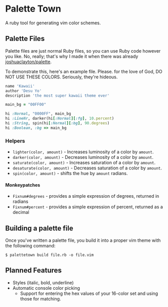 # Palette Town
A ruby tool for generating vim color schemes.

## Palette Files
Palette files are just normal Ruby files, so you can use Ruby code however 
you like.  No, really; that's why I made it when there was already 
[joshuaclayton/palette](https://github.com/joshuaclayton/palette).

To demonstrate this, here's an example file.  Please. for the love of God, 
DO NOT USE THESE COLORS.  Seriously, they're hideous.
```ruby
name 'Kawaii'
author 'Desu Yo'
description 'the most super kawaii theme ever'

main_bg = "00FF00"

hi :Normal, "0000FF", main_bg
hi :LineNr, darker(hi[:Normal][:fg], 10.percent)
hi :String, spin(hi[:Normal][:bg], 90.degrees)
hi :Boolean, :bg => main_bg
```

### Helpers
 * `lighter(color, amount)` - Increases luminosity of a color by `amount`.
 * `darker(color, amount)` - Decreases luminosity of a color by `amount`.
 * `saturate(color, amount)` - Increases saturation of a color by `amount`.
 * `desaturate(color, amount)` - Decreases saturation of a color by `amount`.
 * `spin(color, amount)` - shifts the hue by `amount` radians.

#### Monkeypatches
 * `Fixnum#degrees` - provides a simple expression of degrees, returned in radians
 * `Fixnum#percent` - provides a simple expression of percent, returned as a decimal

## Building a palette file
Once you've written a palette file, you build it into a proper vim theme with 
the following command:

	$ palettetown build file.rb -o file.vim

## Planned Features
 * Styles (italic, bold, underline)
 * Automatic console color picking
   * Support for entering the hex values of your 16-color set and using 
	those for matching.
